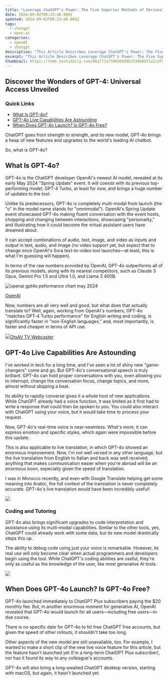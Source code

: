 ```yaml
---
title: "Leverage ChatGPT's Power: The Five Superior Methods of Personalized Directives"
date: 2024-09-02T09:23:40.006Z
updated: 2024-09-03T09:23:40.006Z
tags:
  - chatgpt
  - open-ai
categories:
  - openAI
  - chatgpt
description: "This Article Describes Leverage ChatGPT's Power: The Five Superior Methods of Personalized Directives"
excerpt: "This Article Describes Leverage ChatGPT's Power: The Five Superior Methods of Personalized Directives"
thumbnail: https://thmb.techidaily.com/60a777af346560d9b3330b89f1a2cdfdf0449c805175841dc09638ed49d803c3.jpg
---
```


## Discover the Wonders of GPT-4: Universal Access Unveiled

### Quick Links

* [What Is GPT-4o?](https://www.makeuseof.com/how-gpt-4o-works-is-it-free/#what-is-gpt-4o)
* [GPT-4o Live Capabilities Are Astounding](https://www.makeuseof.com/how-gpt-4o-works-is-it-free/#gpt-4o-live-capabilities-are-astounding)
* [When Does GPT-4o Launch? Is GPT-4o Free?](https://www.makeuseof.com/how-gpt-4o-works-is-it-free/#when-does-gpt-4o-launch-is-gpt-4o-free)

 ChatGPT goes from strength to strength, and its new model, GPT-4o brings a heap of new features and upgrades to the world's leading AI chatbot.

So, what is GPT-4o?

## What Is GPT-4o?

 GPT-4o is the ChatGPT developer OpenAI's newest AI model, revealed at its early May 2024 "Spring Update" event. It will coexist with its previous top-performing model, GPT-4 Turbo, at least for now, and brings a huge number of updates to the tool.

 Unlike its predecessors, GPT-4o is completely multi-modal from launch (the "o" in the model name stands for "omnimodal"). OpenAI's Spring Update event showcased GPT-4o making fluent conversation with the event hosts, chopping and changing between interactions, showcasing "personality," and illustrating how it could become the virtual assistant users have dreamed about.

 It can accept combinations of audio, text, image, and video as inputs and output in text, audio, and image (no video support yet, but expect that to change once OpenAI's Sora text-to-video tool launches—at least, this is what I'm guessing will happen).

 In terms of the raw numbers provided by OpenAI, GPT-4o outperforms all of its previous models, along with its nearest competitors, such as Claude 3 Opus, Gemini Pro 1.5 and Ultra 1.0, and Llama 3 400B.

![openai gpt4o peformance chart may 2024](https://static1.makeuseofimages.com/wordpress/wp-content/uploads/2024/05/openai-gpt4o-peformance-chart-may-2024.jpg)

[OpenAI](https://openai.com/index/hello-gpt-4o/)

 Now, numbers are all very well and good, but what does that actually translate to? Well, again, working from OpenAI's numbers, GPT-4o "matches GPT-4 Turbo performance" for English writing and coding, is significantly faster in "non-English languages," and, most importantly, is faster and cheaper in terms of API use.

<!-- affiliate ads begin -->
<a href="https://otszone.ots7.com/order/checkout.php?PRODS=4713324&QTY=1&AFFILIATE=108875&CART=1"><img src="https://green.ots7.com/screenshots/OtsAV/OtsAVTV1.90-300x188.jpg" border="0">OtsAV TV Webcaster</a>
<!-- affiliate ads end -->
## GPT-4o Live Capabilities Are Astounding

 I've worked in tech for a long time, and I've seen a lot of shiny new "game-changers" come and go. But GPT-4o's conversational speech is truly brilliant. GPT-4o can hold proper conversations with you, even allowing you to interrupt, change the conversation focus, change topics, and more, almost without skipping a beat.

 Its ability to rapidly converse gives it a whole host of new applications. While ChatGPT already had a voice function, it was limited as it first had to write a response that could then be spoken to you. You could also interact with ChatGPT using your voice, but it would take time to process your request.

 Now, GPT-4o's real-time voice is near-seamless. What's more, it can express emotion and specific styles, which again were impossible before this update.

 This is also applicable to live translation, in which GPT-4o showed an enormous improvement. Now, I'm not well versed in any other language, but the live translation from English to Italian and back was well received; anything that makes communication easier when you're abroad will be an enormous boon, especially given the speed of translation.

 I was in Morocco recently, and even with Google Translate helping get some meaning into Arabic, the full context of the translation is never completely accurate. GPT-4o's live translation would have been incredibly useful!

<!-- affiliate ads begin -->
<a href="https://store.iobit.com/order/checkout.php?PRODS=1468905&QTY=1&AFFILIATE=108875&CART=1"><img src="https://secure.avangate.com/images/merchant/184260348236f9554fe9375772ff966e/ascscan_728x90.png" border="0"></a>
<!-- affiliate ads end -->
### Coding and Tutoring

 GPT-4o also brings significant upgrades to code interpretation and assistance using its multi-modal capabilities. Similar to the other tools, yes, ChatGPT could already work with some data, but its new model drastically steps this up.

 The ability to debug code using just your voice is remarkable. However, its real use will only become clear when actual programmers and developers begin using the tool. While ChatGPT's coding abilities are useful, they're only as useful as the knowledge of the user, like most generative AI tools.

<!-- affiliate ads begin -->
<a href="https://secure.2checkout.com/order/checkout.php?PRODS=4715391&QTY=1&AFFILIATE=108875&CART=1"><img src="https://secure.avangate.com/images/merchant/7f687767ccf20fcea1c9dc4a5adc2326/Digisigner_banner_728_x_90_color_version.png" border="0"></a>
<!-- affiliate ads end -->
## When Does GPT-4o Launch? Is GPT-4o Free?

 GPT-4o launched immediately to ChatGPT Plus subscribers paying the $20 monthly fee. But, in another enormous moment for generative AI, OpenAI revealed that GPT-4o would launch for all users—including free users—in due course.

 There is no specific date for GPT-4o to hit free ChatGPT free accounts, but given the speed of other rollouts, it shouldn't take too long.

 Other aspects of the new model are still unavailable, too. For example, I wanted to make a short clip of the new live voice feature for this article, but the feature hasn't launched yet (I'm a long-term ChatGPT Plus subscriber), nor has it found its way to any colleague's accounts.

 GPT-4o will also bring a long-awaited ChatGPT desktop version, starting with macOS, but again, it hasn't launched yet.


<ins class="adsbygoogle"
     style="display:block"
     data-ad-format="autorelaxed"
     data-ad-client="ca-pub-7571918770474297"
     data-ad-slot="1223367746"></ins>



<ins class="adsbygoogle"
     style="display:block"
     data-ad-client="ca-pub-7571918770474297"
     data-ad-slot="8358498916"
     data-ad-format="auto"
     data-full-width-responsive="true"></ins>


